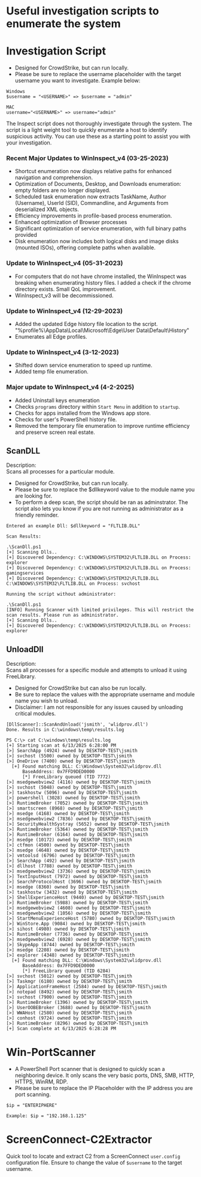 # Useful investigation scripts to enumerate the system

# Investigation Script
- Designed for CrowdStrike, but can run locally.
- Please be sure to replace the username placeholder with the target username you want to investigate.  Example below:

```
Windows
$username = "<USERNAME>" => $username = "admin"

MAC
username="<USERNAME>" => username="admin"
```

The Inspect script does not thoroughly investigate through the system.  The script is a light weight tool to quickly enumerate a host to identify suspicious activity.  You can use these as a starting point to assist you with your investigation.

### Recent Major Updates to WinInspect_v4 (03-25-2023)
- Shortcut enumeration now displays relative paths for enhanced navigation and comprehension.
- Optimization of Documents, Desktop, and Downloads enumeration: empty folders are no longer displayed.
- Scheduled task enumeration now extracts TaskName, Author (Username), UserId (SID), Commandline, and Arguments from deserialized XML objects.
- Efficiency improvements in profile-based process enumeration.
- Enhanced optimization of Browser processes
- Significant optimization of service enumeration, with full binary paths provided
- Disk enumeration now includes both logical disks and image disks (mounted ISOs), offering complete paths when available.

### Update to WinInspect_v4 (05-31-2023)
- For computers that do not have chrome installed, the WinInspect was breaking when enumerating history files.  I added a check if the chrome directory exists.  Small QoL improvement.
- WinInspect_v3 will be decommissioned.

### Update to WinInspect_v4 (12-29-2023)
- Added the updated Edge history file location to the script. "%profile%\AppData\Local\Microsoft\Edge\User Data\Default\History"
- Enumerates all Edge profiles.

### Update to WinInspect_v4 (3-12-2023)
- Shifted down service enumeration to speed up runtime.
- Added temp file enumeration.

### Major update to WinInspect_v4 (4-2-2025)
- Added Uninstall keys enumeration
- Checks `programs` directory within `Start Menu` in addition to `startup`.
- Checks for apps installed from the Windows app store.
- Checks for user's PowerShell history file.
- Removed the temporary file enumeration to improve runtime efficiency and preserve screen real estate.

## ScanDLL

Description:  
Scans all processes for a particular module.

- Designed for CrowdStrike, but can run locally.
- Please be sure to replace the $dllkeyword value to the module name you are looking for.
- To perform a deep scan, the script should be ran as adminstrator.  The script also lets you know if you are not running as administrator as a friendly reminder.

```
Entered an example Dll: $dllkeyword = "FLTLIB.DLL"

Scan Results:

.\ScanDll.ps1
[+] Scanning Dlls..
[+] Discovered Dependency: C:\WINDOWS\SYSTEM32\FLTLIB.DLL on Process: explorer
[+] Discovered Dependency: C:\WINDOWS\SYSTEM32\FLTLIB.DLL on Process: gamingservices
[+] Discovered Dependency: C:\WINDOWS\SYSTEM32\FLTLIB.DLL C:\WINDOWS\SYSTEM32\FLTLIB.DLL on Process: svchost

Running the script without administrator:

.\ScanDll.ps1
[INFO] Running Scanner with limited privileges. This will restrict the scan results. Please run as administrator.
[+] Scanning Dlls..
[+] Discovered Dependency: C:\WINDOWS\SYSTEM32\FLTLIB.DLL on Process: explorer
```

## UnloadDll

Description:  
Scans all processes for a specific module and attempts to unload it using FreeLibrary.

- Designed for CrowdStrike but can also be run locally.
- Be sure to replace the values with the appropriate username and module name you wish to unload.
- Disclaimer: I am not responsible for any issues caused by unloading critical modules.

```
[DllScanner]::ScanAndUnload('jsmith', 'wlidprov.dll')
Done. Results in C:\windows\temp\results.log

PS C:\> cat C:\windows\temp\results.log
[+] Starting scan at 6/13/2025 6:28:00 PM
[>] SearchApp (4924) owned by DESKTOP-TEST\jsmith
[>] svchost (5500) owned by DESKTOP-TEST\jsmith
[>] OneDrive (7400) owned by DESKTOP-TEST\jsmith
  [+] Found matching DLL: C:\Windows\System32\wlidprov.dll
      BaseAddress: 0x7FFD9DED0000
      [*] FreeLibrary queued (TID 7772)
[>] msedgewebview2 (4116) owned by DESKTOP-TEST\jsmith
[>] svchost (5048) owned by DESKTOP-TEST\jsmith
[>] taskhostw (5096) owned by DESKTOP-TEST\jsmith
[>] powershell (3028) owned by DESKTOP-TEST\jsmith
[>] RuntimeBroker (7052) owned by DESKTOP-TEST\jsmith
[>] smartscreen (8968) owned by DESKTOP-TEST\jsmith
[>] msedge (4168) owned by DESKTOP-TEST\jsmith
[>] msedgewebview2 (7836) owned by DESKTOP-TEST\jsmith
[>] SecurityHealthSystray (5652) owned by DESKTOP-TEST\jsmith
[>] RuntimeBroker (5364) owned by DESKTOP-TEST\jsmith
[>] RuntimeBroker (6164) owned by DESKTOP-TEST\jsmith
[>] msedge (10172) owned by DESKTOP-TEST\jsmith
[>] ctfmon (4500) owned by DESKTOP-TEST\jsmith
[>] msedge (4648) owned by DESKTOP-TEST\jsmith
[>] vmtoolsd (6796) owned by DESKTOP-TEST\jsmith
[>] SearchApp (492) owned by DESKTOP-TEST\jsmith
[>] dllhost (7788) owned by DESKTOP-TEST\jsmith
[>] msedgewebview2 (3736) owned by DESKTOP-TEST\jsmith
[>] TextInputHost (7972) owned by DESKTOP-TEST\jsmith
[>] SearchProtocolHost (3696) owned by DESKTOP-TEST\jsmith
[>] msedge (8360) owned by DESKTOP-TEST\jsmith
[>] taskhostw (3432) owned by DESKTOP-TEST\jsmith
[>] ShellExperienceHost (9440) owned by DESKTOP-TEST\jsmith
[>] RuntimeBroker (5988) owned by DESKTOP-TEST\jsmith
[>] msedgewebview2 (4608) owned by DESKTOP-TEST\jsmith
[>] msedgewebview2 (1056) owned by DESKTOP-TEST\jsmith
[>] StartMenuExperienceHost (5780) owned by DESKTOP-TEST\jsmith
[>] WinStore.App (9084) owned by DESKTOP-TEST\jsmith
[>] sihost (4980) owned by DESKTOP-TEST\jsmith
[>] RuntimeBroker (7736) owned by DESKTOP-TEST\jsmith
[>] msedgewebview2 (6928) owned by DESKTOP-TEST\jsmith
[>] SkypeApp (8744) owned by DESKTOP-TEST\jsmith
[>] msedge (2208) owned by DESKTOP-TEST\jsmith
[>] explorer (4348) owned by DESKTOP-TEST\jsmith
  [+] Found matching DLL: C:\Windows\System32\wlidprov.dll
      BaseAddress: 0x7FFD9DED0000
      [*] FreeLibrary queued (TID 6284)
[>] svchost (5012) owned by DESKTOP-TEST\jsmith
[>] Taskmgr (6180) owned by DESKTOP-TEST\jsmith
[>] ApplicationFrameHost (2584) owned by DESKTOP-TEST\jsmith
[>] notepad (8492) owned by DESKTOP-TEST\jsmith
[>] svchost (7900) owned by DESKTOP-TEST\jsmith
[>] RuntimeBroker (1396) owned by DESKTOP-TEST\jsmith
[>] UserOOBEBroker (3688) owned by DESKTOP-TEST\jsmith
[>] WWAHost (2580) owned by DESKTOP-TEST\jsmith
[>] conhost (9724) owned by DESKTOP-TEST\jsmith
[>] RuntimeBroker (8296) owned by DESKTOP-TEST\jsmith
[+] Scan complete at 6/13/2025 6:28:28 PM
```

# Win-PortScanner

- A PowerShell Port scanner that is designed to quickly scan a neighboring device.  It only scans the very basic ports, DNS, SMB, HTTP, HTTPS, WinRM, RDP.
- Please be sure to replace the IP Placeholder with the IP address you are port scanning.


```
$ip = "ENTERIPHERE"

Example: $ip = "192.168.1.125"
```

# ScreenConnect-C2Extractor

Quick tool to locate and extract C2 from a ScreenConnect `user.config` configuration file.  Ensure to change the value of `$username` to the target username.
